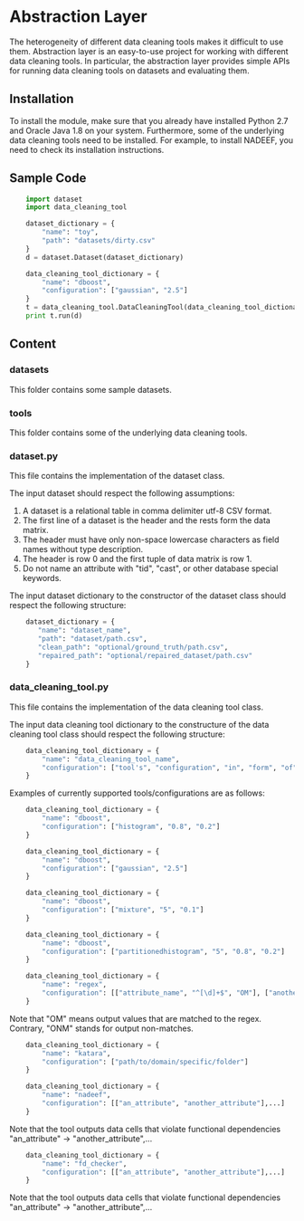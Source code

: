 # Abstraction Layer
The heterogeneity of different data cleaning tools makes it difficult to use them. Abstraction layer is an easy-to-use project for working with different data cleaning tools. In particular, the abstraction layer provides simple APIs for running data cleaning tools on datasets and evaluating them. 


## Installation
To install the module, make sure that you already have installed Python 2.7 and Oracle Java 1.8 on your system. Furthermore, some of the underlying data cleaning tools need to be installed. For example, to install NADEEF, you need to check its installation instructions.


## Sample Code
```python
    import dataset
    import data_cleaning_tool

    dataset_dictionary = {
        "name": "toy",
        "path": "datasets/dirty.csv"
    }
    d = dataset.Dataset(dataset_dictionary)

    data_cleaning_tool_dictionary = {
        "name": "dboost",
        "configuration": ["gaussian", "2.5"]
    }
    t = data_cleaning_tool.DataCleaningTool(data_cleaning_tool_dictionary)
    print t.run(d)

``` 


## Content
### datasets
This folder contains some sample datasets.

### tools
This folder contains some of the underlying data cleaning tools.

### dataset.py
This file contains the implementation of the dataset class.

The input dataset should respect the following assumptions:
   1. A dataset is a relational table in comma delimiter utf-8 CSV format.
   2. The first line of a dataset is the header and the rests form the data matrix.
   3. The header must have only non-space lowercase characters as field names without type description.
   4. The header is row 0 and the first tuple of data matrix is row 1.
   5. Do not name an attribute with "tid", "cast", or other database special keywords.

The input dataset dictionary to the constructor of the dataset class should respect the following structure:
```python
    dataset_dictionary = {
       "name": "dataset_name",
       "path": "dataset/path.csv",
       "clean_path": "optional/ground_truth/path.csv",
       "repaired_path": "optional/repaired_dataset/path.csv"
    }
```

### data_cleaning_tool.py
This file contains the implementation of the data cleaning tool class.

The input data cleaning tool dictionary to the constructure of the data cleaning tool class should respect the following structure:
```python
    data_cleaning_tool_dictionary = {
        "name": "data_cleaning_tool_name",
        "configuration": ["tool's", "configuration", "in", "form", "of", "a", "list"]
    }
```
Examples of currently supported tools/configurations are as follows:
```python 
    data_cleaning_tool_dictionary = {
        "name": "dboost",
        "configuration": ["histogram", "0.8", "0.2"]
    }
```
```python
    data_cleaning_tool_dictionary = {
        "name": "dboost",
        "configuration": ["gaussian", "2.5"]
    }
```
```python
    data_cleaning_tool_dictionary = {
        "name": "dboost",
        "configuration": ["mixture", "5", "0.1"]
    }
```
```python
    data_cleaning_tool_dictionary = {
        "name": "dboost",
        "configuration": ["partitionedhistogram", "5", "0.8", "0.2"]
    }
```
```python
    data_cleaning_tool_dictionary = {
        "name": "regex",
        "configuration": [["attribute_name", "^[\d]+$", "OM"], ["another_attribute_name", "^[a-z]+$", "ONM"],...]
    }
```
Note that "OM" means output values that are matched to the regex. Contrary, "ONM" stands for output non-matches.
```python
    data_cleaning_tool_dictionary = {
        "name": "katara",
        "configuration": ["path/to/domain/specific/folder"]
    }
```
```python
    data_cleaning_tool_dictionary = {
        "name": "nadeef",
        "configuration": [["an_attribute", "another_attribute"],...]
    }
```
Note that the tool outputs data cells that violate functional dependencies "an_attribute" -> "another_attribute",...
```python
    data_cleaning_tool_dictionary = {
        "name": "fd_checker",
        "configuration": [["an_attribute", "another_attribute"],...]
    }
```
Note that the tool outputs data cells that violate functional dependencies "an_attribute" -> "another_attribute",...
